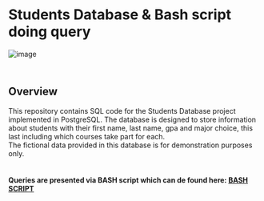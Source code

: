 <h1>Students Database & Bash script doing query</h1>

![image](https://github.com/user-attachments/assets/4ce489f4-6ca7-4bb0-95dd-120281b70dc0)


<h2><br/>Overview</h2>
This repository contains SQL code for the Students Database project implemented in PostgreSQL. The database is designed to store information about students with their first name, last name, gpa and major choice, this last including which courses take part for each. <br/>
The fictional data provided in this database is for demonstration purposes only. <br/>
<br/>
<h4>Queries are presented via BASH script which can de found here: <a href="https://github.com/Vigne98/SQL_studentsDB-fictional-/blob/61b3bd0aadd3fd62b184f8f16d4ecf84ce91f48b/Part%20II%20querying%20DB/student_queries.sh">BASH SCRIPT</a></h4> 
